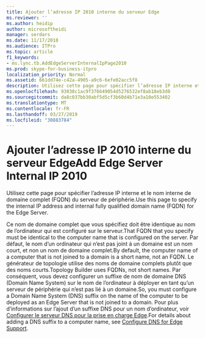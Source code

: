 ```yaml
---
title: Ajouter l’adresse IP 2010 interne du serveur Edge
ms.reviewer: ''
ms.author: heidip
author: microsoftheidi
manager: serdars
ms.date: 11/17/2018
ms.audience: ITPro
ms.topic: article
f1_keywords:
- ms.lync.tb.AddEdgeServerInternalIpPage2010
ms.prod: skype-for-business-itpro
localization_priority: Normal
ms.assetid: 661dd74e-c42a-4905-a9c6-6efe02acc5f8
description: Utilisez cette page pour spécifier l’adresse IP interne et le nom interne de domaine complet (FQDN) du serveur de périphérie.
ms.openlocfilehash: 93038c1ac9f376649054d5276532ef8ab18eb3d0
ms.sourcegitcommit: da8c037bb30abf5d5cf3b60d4b71e3a10e553402
ms.translationtype: MT
ms.contentlocale: fr-FR
ms.lasthandoff: 03/27/2019
ms.locfileid: "30883784"
---
```

# <a name="add-edge-server-internal-ip-2010"></a><span data-ttu-id="7baf5-103">Ajouter l’adresse IP 2010 interne du serveur Edge</span><span class="sxs-lookup"><span data-stu-id="7baf5-103">Add Edge Server Internal IP 2010</span></span>

<span data-ttu-id="7baf5-104">Utilisez cette page pour spécifier l’adresse IP interne et le nom interne de domaine complet (FQDN) du serveur de périphérie.</span><span class="sxs-lookup"><span data-stu-id="7baf5-104">Use this page to specify the internal IP address and internal fully qualified domain name (FQDN) for the Edge Server.</span></span>

<span data-ttu-id="7baf5-105">Ce nom de domaine complet que vous spécifiez doit être identique au nom de l’ordinateur qui est configuré sur le serveur.</span><span class="sxs-lookup"><span data-stu-id="7baf5-105">That FQDN that you specify must be identical to the computer name that is configured on the server.</span></span> <span data-ttu-id="7baf5-106">Par défaut, le nom d’un ordinateur qui n’est pas joint à un domaine est un nom court, et non un nom de domaine complet.</span><span class="sxs-lookup"><span data-stu-id="7baf5-106">By default, the computer name of a computer that is not joined to a domain is a short name, not an FQDN.</span></span> <span data-ttu-id="7baf5-107">Le générateur de topologie utilise des noms de domaine complets plutôt que des noms courts.</span><span class="sxs-lookup"><span data-stu-id="7baf5-107">Topology Builder uses FQDNs, not short names.</span></span> <span data-ttu-id="7baf5-108">Par conséquent, vous devez configurer un suffixe de nom de domaine DNS (Domain Name System) sur le nom de l’ordinateur à déployer en tant qu’un serveur de périphérie qui n’est pas lié à un domaine.</span><span class="sxs-lookup"><span data-stu-id="7baf5-108">So, you must configure a Domain Name System (DNS) suffix on the name of the computer to be deployed as an Edge Server that is not joined to a domain.</span></span> <span data-ttu-id="7baf5-109">Pour plus d’informations sur l’ajout d’un suffixe DNS pour un nom d’ordinateur, voir [Configurer le serveur DNS pour la prise en charge Edge](https://technet.microsoft.com/library/955493e6-aa29-424d-bb81-1ef87b3b15e3.aspx).</span><span class="sxs-lookup"><span data-stu-id="7baf5-109">For details about adding a DNS suffix to a computer name, see [Configure DNS for Edge Support](https://technet.microsoft.com/library/955493e6-aa29-424d-bb81-1ef87b3b15e3.aspx).</span></span>


